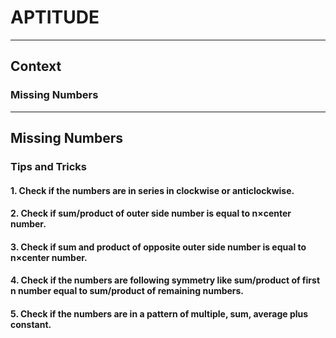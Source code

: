 # APTITUDE
---
## Context 

### Missing Numbers

---

## Missing Numbers

### Tips and Tricks 

#### 1. Check if the numbers are in series in clockwise or anticlockwise.
#### 2. Check if sum/product of outer side number is equal to n×center number.
#### 3. Check if sum and product of opposite outer side number is equal to n×center number.
#### 4. Check if the numbers are following symmetry like sum/product of first n number equal to sum/product of remaining numbers.
#### 5. Check if the numbers are in a pattern of multiple, sum, average plus constant.